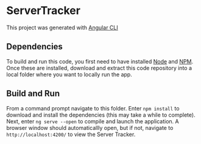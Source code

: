 # ServerTracker

This project was generated with [Angular CLI](https://github.com/angular/angular-cli)

## Dependencies

To build and run this code, you first need to have installed [Node](https://nodejs.org/en/) and [NPM](https://npm.org/). Once these are installed, download and extract this code repository into a local folder where you want to locally run the app.  

## Build and Run

From a command prompt navigate to this folder. Enter `npm install` to download and install the dependencies (this may take a while to complete). Next, enter `ng serve --open` to compile and launch the application. A browser window should automaticallly open, but if not, navigate to `http://localhost:4200/` to view the Server Tracker. 
